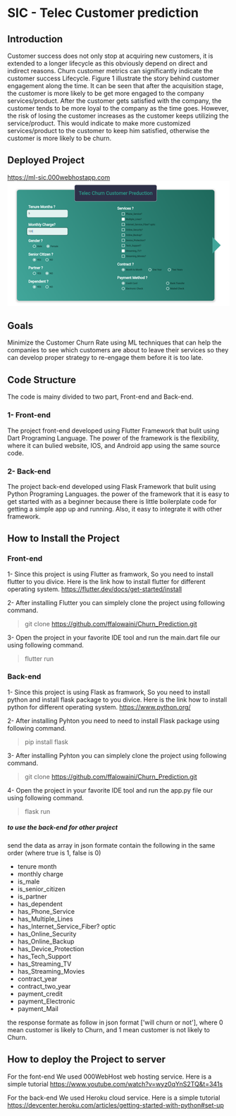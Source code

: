 # SIC - Telec Customer prediction

## Introduction

Customer success does not only stop at acquiring new customers, it is extended to a longer lifecycle as this obviously depend on direct and indirect reasons. Churn customer metrics can significantly indicate the customer success Lifecycle. Figure 1 illustrate the story behind customer engagement along the time. It can be seen that after the acquisition stage, the customer is more likely to be get more engaged to the company services/product. After the customer gets satisfied with the company, the customer tends to be more loyal to the company as the time goes. However, the risk of losing the customer increases as the customer keeps utilizing the service/product. This would indicate to make more customized services/product to the customer to keep him satisfied, otherwise the customer is more likely to be churn. 

## Deployed Project
  https://ml-sic.000webhostapp.com
![plot](UI.png)


## Goals

Minimize the Customer Churn Rate using ML techniques that can help the companies to see which customers are about to leave their services so they can develop proper strategy to re-engage them before it is too late.


## Code Structure

The code is mainy divided to two part, Front-end and Back-end.

### 1- Front-end 
  The project front-end developed using Flutter Framework that bulit using Dart Programing Language. The power of the framework is the flexibility, where it can bulied website, IOS, and Android app using the same source code. 

### 2- Back-end 
  The project back-end developed using Flask Framework that bulit using Python Programing Languages. the power of the framework that it is easy to get started with as a beginner because there is little boilerplate code for getting a simple app up and running. Also, it easy to integrate it with other framework.



## How to Install the Project

### Front-end
1- 
  Since this project is using Flutter as framwork, So you need to install flutter to you divice.
  Here is the link how to install flutter for different operating system.
  https://flutter.dev/docs/get-started/install

2- 
  After installing Flutter you can simplely clone the project using following command.
  > git clone https://github.com/ffalowaini/Churn_Prediction.git 

3- 
  Open the project in your favorite IDE tool and run the main.dart file our using following command.
  > flutter run

### Back-end
1- 
  Since this project is using Flask as framwork, So you need to install python and install flask package to you divice.
  Here is the link how to install python for different operating system.
  https://www.python.org/

2- 
  After installing Pyhton you need to need to install Flask package using following command.
  > pip install flask

3- 
  After installing Pyhton you can simplely clone the project using following command.
  > git clone https://github.com/ffalowaini/Churn_Prediction.git 

4- 
  Open the project in your favorite IDE tool and run the app.py file our using following command.
  > flask run


##### to use the back-end for other project

send the data as array in json formate contain the following in the same order (where true is 1, false is 0)
  - tenure month
  - monthly charge
  - is_male
  - is_senior_citizen
  - is_partner
  - has_dependent
  - has_Phone_Service
  - has_Multiple_Lines
  - has_Internet_Service_Fiber? optic
  - has_Online_Security
  - has_Online_Backup
  - has_Device_Protection
  - has_Tech_Support
  - has_Streaming_TV
  - has_Streaming_Movies
  - contract_year
  - contract_two_year
  - payment_credit
  - payment_Electronic
  - payment_Mail

  the response formate as follow in json format ['will churn or not'], where 0 mean customer is likely to Churn, and 1 mean customer is not likely to Churn.

## How to deploy the Project to server

  For the font-end We used 000WebHost web hosting service. Here is a simple tutorial
  https://www.youtube.com/watch?v=wyz0qYnS2TQ&t=341s


  For the back-end We used Heroku cloud service. Here is a simple tutorial
  https://devcenter.heroku.com/articles/getting-started-with-python#set-up